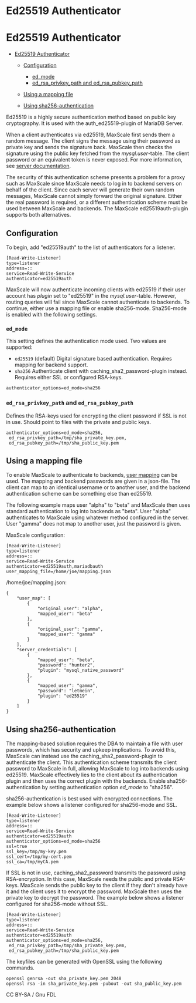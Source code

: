 
# Ed25519 Authenticator

# Ed25519 Authenticator




* [Ed25519 Authenticator](#ed25519-authenticator)

  * [Configuration](#configuration)

    * [ed_mode](#ed_mode)
    * [ed_rsa_privkey_path and ed_rsa_pubkey_path](#ed_rsa_privkey_path-and-ed_rsa_pubkey_path)
  * [Using a mapping file](#using-a-mapping-file)
  * [Using sha256-authentication](#using-sha256-authentication)




Ed25519 is a highly secure authentication method based on public key
cryptography. It is used with the auth_ed25519-plugin of MariaDB Server.


When a client authenticates via ed25519, MaxScale first sends them a random
message. The client signs the message using their password as private key and
sends the signature back. MaxScale then checks the signature using the public
key fetched from the *mysql.user*-table. The client password or an equivalent
token is never exposed. For more information, see
[server documentation](https://app.gitbook.com/s/SsmexDFPv2xG2OTyO5yV/reference/plugins/authentication-plugins/authentication-plugin-ed25519).


The security of this authentication scheme presents a problem for a proxy such
as MaxScale since MaxScale needs to log in to backend servers on behalf of the
client. Since each server will generate their own random messages, MaxScale
cannot simply forward the original signature. Either the real password is
required, or a different authentication scheme must be used between MaxScale
and backends. The MaxScale ed25519auth-plugin supports both alternatives.


## Configuration


To begin, add "ed25519auth" to the list of authenticators for a listener.



```
[Read-Write-Listener]
type=listener
address=::
service=Read-Write-Service
authenticator=ed25519auth
```



MaxScale will now authenticate incoming clients with ed25519 if their user
account has *plugin* set to "ed25519" in the *mysql.user*-table. However,
routing queries will fail since MaxScale cannot authenticate to backends. To
continue, either use a mapping file or enable sha256-mode. Sha256-mode is
enabled with the following settings.


### `ed_mode`


This setting defines the authentication mode used. Two values are supported:


* `ed25519` (default) Digital signature based authentication. Requires mapping
for backend support.
* `sha256` Authenticate client with caching_sha2_password-plugin instead.
Requires either SSL or configured RSA-keys.



```
authenticator_options=ed_mode=sha256
```



### `ed_rsa_privkey_path` and `ed_rsa_pubkey_path`


Defines the RSA-keys used for encrypting the client password if SSL is not in
use. Should point to files with the private and public keys.



```
authenticator_options=ed_mode=sha256,
 ed_rsa_privkey_path=/tmp/sha_private_key.pem,
 ed_rsa_pubkey_path=/tmp/sha_public_key.pem
```



## Using a mapping file


To enable MaxScale to authenticate to backends,
[user mapping](/en/maxscale-2308-getting-started-mariadb-maxscale-configuration-guide/#user_mapping_file)
can be used. The mapping and backend passwords are given in a json-file.
The client can map to an identical username or to another user, and the backend
authentication scheme can be something else than ed25519.


The following example maps user "alpha" to "beta" and MaxScale then uses
standard authentication to log into backends as "beta". User "alpha"
authenticates to MaxScale using whatever method configured in the server.
User "gamma" does not map to another user, just the password is given.


MaxScale configuration:



```
[Read-Write-Listener]
type=listener
address=::
service=Read-Write-Service
authenticator=ed25519auth,mariadbauth
user_mapping_file=/home/joe/mapping.json
```



/home/joe/mapping.json:



```
{
    "user_map": [
        {
            "original_user": "alpha",
            "mapped_user": "beta"
        },
        {
            "original_user": "gamma",
            "mapped_user": "gamma"
        }
    ],
    "server_credentials": [
        {
            "mapped_user": "beta",
            "password": "hunter2",
            "plugin": "mysql_native_password"
        },
        {
            "mapped_user": "gamma",
            "password": "letmein",
            "plugin": "ed25519"
        }
    ]
}
```



## Using sha256-authentication


The mapping-based solution requires the DBA to maintain a file with user
passwords, which has security and upkeep implications. To avoid this,
MaxScale can instead use the caching_sha2_password-plugin to authenticate
the client. This authentication scheme transmits the client password to MaxScale
in full, allowing MaxScale to log into backends using ed25519. MaxScale
effectively lies to the client about its authentication plugin and then uses
the correct plugin with the backends. Enable sha256-authentication by setting
authentication option *ed_mode* to "sha256".


sha256-authentication is best used with encrypted connections. The example
below shows a listener configured for sha256-mode and SSL.



```
[Read-Write-Listener]
type=listener
address=::
service=Read-Write-Service
authenticator=ed25519auth
authenticator_options=ed_mode=sha256
ssl=true
ssl_key=/tmp/my-key.pem
ssl_cert=/tmp/my-cert.pem
ssl_ca=/tmp/myCA.pem
```



If SSL is not in use, caching_sha2_password transmits the password using
RSA-encryption. In this case, MaxScale needs the public and private RSA-keys.
MaxScale sends the public key to the client if they don't already have it and
the client uses it to encrypt the password. MaxScale then uses the private key
to decrypt the password. The example below shows a listener configured for
sha256-mode without SSL.



```
[Read-Write-Listener]
type=listener
address=::
service=Read-Write-Service
authenticator=ed25519auth
authenticator_options=ed_mode=sha256,
 ed_rsa_privkey_path=/tmp/sha_private_key.pem,
 ed_rsa_pubkey_path=/tmp/sha_public_key.pem
```



The keyfiles can be generated with OpenSSL using the following commands.



```
openssl genrsa -out sha_private_key.pem 2048
openssl rsa -in sha_private_key.pem -pubout -out sha_public_key.pem
```



CC BY-SA / Gnu FDL

